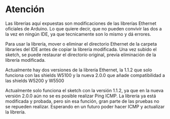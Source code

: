 # Atención

Las librerías aquí expuestas son modificaciones de las librerías Ethernet oficiales de Arduino. Lo que quiere decir, que no pueden convivir las dos a la vez en ningún IDE, ya que tecnicamente son lo mismo y dá errores.

Para usar la librería, mover o eliminar el directorio Ethernet de la carpeta libraries del IDE antes de copiar la librería modificada. Una vez subido el sketch, se puede restaurar el directorio original, previa eliminación de la librería modificada.

Actualmente hay dos versiones de la librería Ethernet, la 1.1.2 que solo funciona con las shields W5100 y la nueva 2.0.0 que añade compatibilidad a las shields W5200 y W5500

Actualmente solo funciona el sketch con la versión 1.1.2, ya que en la nueva versión 2.0.0 aún no se es posible realizar Ping ICMP. La librería ya está modificada y probada, pero sin esa función, gran parte de las pruebas no se repueden realizar. Esperando en un futuro poder hacer ICMP y actualizar la librería.
